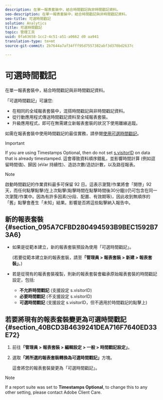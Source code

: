 ```yaml
---
description: 在單一報表套裝中，結合時間戳記與非時間戳記資料。
seo-description: 在單一報表套裝中，結合時間戳記與非時間戳記資料。
seo-title: 可選時間戳記
solution: Analytics
title: 可選時間戳記
topic: 管理工具
uuid: 0fa63658-1cc2-4c51-a51-a0662 d0 aa941
translation-type: tm+mt
source-git-commit: 2b7644a7af34fff95d7557382abf3d370bd2637c

---
```



# 可選時間戳記

在單一報表套裝中，結合時間戳記與非時間戳記資料。

「可選時間戳記」可讓您:

* 在相同的全域報表套裝中，混搭時間戳記與非時間戳記資料。
* 從行動應用程式傳送時間戳記資料至全域報表套裝。
* 升級應用程式，即可在無需建立新報表套裝的狀況下使用離線追蹤。

如需在報表套裝中使用時間戳記的最佳實務，請參閱[使用可選時間戳記](/help/implement/js-implementation/timestamps-overview.md)。

>[!IMPORTANT]
>
>If you are using Timestamps Optional, then do not set [s.visitorID](https://marketing.adobe.com/resources/help/en_US/sc/implement/?f=visid_custom) on data that is already timestamped. 這會導致資料順序錯亂，並影響時間計算 (例如逗留時間值)、歸因 (eVar 持續性)、造訪次數/造訪計數，以及路徑報表。

>[!NOTE]
>
>啟動時間戳記的作業資料最多可保留 92 日。這表示瀏覽/作業將會「開啓」92天，而任何點擊點擊(在上次點擊(點擊時間在點擊時間後30分鐘))仍可包含在同一次瀏覽/作業中。因為有許多因素(分段、配置、有效期等)，因此收到無順序的「舊」點擊會產生「未知」結果。影響是否將這些點擊納入報告中。

## 新的報表套裝 {#section_095A7CFBD280494593B9BEC1592B73A6}

* 如果是從範本建立，新的報表套裝預設為使用「可選時間戳記」。

   (若要從範本建立新的報表套裝，請至&#x200B;**「管理員 &gt; 報表套裝 &gt; 新建 &gt; 報表套裝」**。)
* 若是從現有的報表套裝複製，則新的報表套裝會繼承原始報表套裝的時間戳記設定，包括:

   * **不允許時間戳記** (支援設定 s.visitorID)
   * **必要時間戳記** (不支援設定 s.visitorID)
   * **可選時間戳記** (支援設定 s.visitorID，但不適用於時間戳記的點擊上)

## 若要將現有的報表套裝變更為可選時間戳記 {#section_40BCD3B4639241DEA716F7640ED33E72}

1. 前往&#x200B;**「管理員 &gt; 報表套裝 &gt; 編輯設定 &gt; 一般 &gt; 時間戳記設定」**。
1. 選取&#x200B;**「將所選的報表套裝轉換為可選時間戳記」**&#x200B;方塊。

   這會將您的報表套裝變更為「可選時間戳記」。

>[!NOTE]
>
>If a report suite was set to **Timestamps Optional**, to change this to any other setting, please contact Adobe Client Care.

